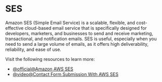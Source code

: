 # SES

Amazon SES (Simple Email Service) is a scalable, flexible, and cost-effective cloud-based email service that is specifically designed for developers, marketers, and businesses to send and receive marketing, transactional, and notification emails. SES is useful, especially when you need to send a large volume of emails, as it offers high deliverability, reliability, and ease of use.

Visit the following resources to learn more:

- [@official@Amazon AWS SES](https://aws.amazon.com/ses/)
- [@video@Contact Form Submission With AWS SES](https://www.youtube.com/watch?v=HiHflLTqiwU)
